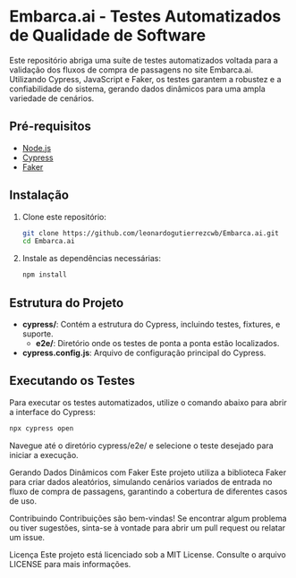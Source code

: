 # Embarca.ai - Testes Automatizados de Qualidade de Software

Este repositório abriga uma suíte de testes automatizados voltada para a validação dos fluxos de compra de passagens no site Embarca.ai. Utilizando Cypress, JavaScript e Faker, os testes garantem a robustez e a confiabilidade do sistema, gerando dados dinâmicos para uma ampla variedade de cenários.

## Pré-requisitos

- [Node.js](https://nodejs.org/)
- [Cypress](https://www.cypress.io/)
- [Faker](https://www.npmjs.com/package/faker)

## Instalação

1. Clone este repositório:
    ```bash
    git clone https://github.com/leonardogutierrezcwb/Embarca.ai.git
    cd Embarca.ai
    ```

2. Instale as dependências necessárias:
    ```bash
    npm install
    ```

## Estrutura do Projeto

- **cypress/**: Contém a estrutura do Cypress, incluindo testes, fixtures, e suporte.
  - **e2e/**: Diretório onde os testes de ponta a ponta estão localizados.
- **cypress.config.js**: Arquivo de configuração principal do Cypress.

## Executando os Testes

Para executar os testes automatizados, utilize o comando abaixo para abrir a interface do Cypress:

```bash
npx cypress open
```

Navegue até o diretório cypress/e2e/ e selecione o teste desejado para iniciar a execução.

Gerando Dados Dinâmicos com Faker
Este projeto utiliza a biblioteca Faker para criar dados aleatórios, simulando cenários variados de entrada no fluxo de compra de passagens, garantindo a cobertura de diferentes casos de uso.

Contribuindo
Contribuições são bem-vindas! Se encontrar algum problema ou tiver sugestões, sinta-se à vontade para abrir um pull request ou relatar um issue.

Licença
Este projeto está licenciado sob a MIT License. Consulte o arquivo LICENSE para mais informações.
